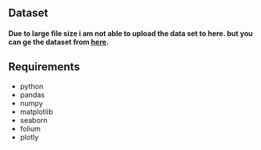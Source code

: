 ## Dataset
#### Due to large file size i am not able to upload the data set to here. but you can ge the dataset from [here](https://drive.google.com/file/d/17f3ot73GCpnwjb3hBBrzqe57ZNMAFWLk/view?usp=sharing).

## Requirements
- python
- pandas
- numpy 
- matplotlib
- seaborn
- folium
- plotly
